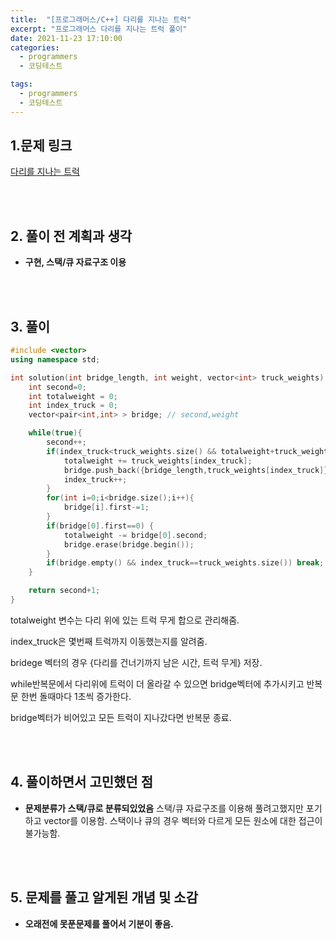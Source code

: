 ```yaml
---
title:  "[프로그래머스/C++] 다리를 지나는 트럭"
excerpt: "프로그래머스 다리를 지나는 트럭 풀이"
date: 2021-11-23 17:10:00
categories:
  - programmers
  - 코딩테스트

tags:
  - programmers
  - 코딩테스트
---
```


## 1.문제 링크

[다리를 지나는 트럭](https://programmers.co.kr/learn/courses/30/lessons/42583)

<br>
<br>

## 2. 풀이 전 계획과 생각

- **구현, 스택/큐 자료구조 이용**


<br>
<br>

## 3. 풀이

```cpp
#include <vector>
using namespace std;

int solution(int bridge_length, int weight, vector<int> truck_weights) {
    int second=0;
    int totalweight = 0;
    int index_truck = 0;
    vector<pair<int,int> > bridge; // second,weight

    while(true){
        second++;
        if(index_truck<truck_weights.size() && totalweight+truck_weights[index_truck]<=weight){
            totalweight += truck_weights[index_truck];
            bridge.push_back({bridge_length,truck_weights[index_truck]});
            index_truck++;
        }
        for(int i=0;i<bridge.size();i++){
            bridge[i].first-=1;
        }
        if(bridge[0].first==0) {
            totalweight -= bridge[0].second;
            bridge.erase(bridge.begin());
        }
        if(bridge.empty() && index_truck==truck_weights.size()) break;
    }

    return second+1;
}
```

totalweight 변수는 다리 위에 있는 트럭 무게 합으로 관리해줌.

index_truck은 몇번째 트럭까지 이동했는지를 알려줌.

bridege 벡터의 경우 {다리를 건너기까지 남은 시간, 트럭 무게} 저장.

while반복문에서 다리위에 트럭이 더 올라갈 수 있으면 bridge벡터에 추가시키고 반복문 한번 돌때마다 1초씩 증가한다. 

bridge벡터가 비어있고 모든 트럭이 지나갔다면 반복문 종료.

<br>
<br>

## 4. 풀이하면서 고민했던 점

- **문제분류가 스택/큐로 분류되있었음**
스택/큐 자료구조를 이용해 풀려고했지만 포기하고 vector를 이용함.
스택이나 큐의 경우 벡터와 다르게 모든 원소에 대한 접근이 불가능함.


<br>
<br>

## 5. 문제를 풀고 알게된 개념 및 소감

- **오래전에 못푼문제를 풀어서 기분이 좋음.**

